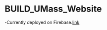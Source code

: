 # BUILD_UMass_Website

-Currently deployed on Firebase.[link](https://build-website-847b7.firebaseapp.com/)
